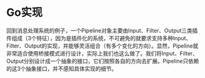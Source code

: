 # Go实现

回到消息处理系统的例子，一个Pipeline对象主要由Input、Filter、Output三类插件组成（3个特征），因为是插件化的系统，不可避免的就要求支持多种Input、Filter、Output的实现，并能够灵活组合（有多个变化的方向）。显然，Pipeline就非常适合使用桥接模式进行设计，实际上我们也这么做了。我们将Input、Filter、Output分别设计成一个抽象的接口，它们按照各自的方向去扩展。Pipeline只依赖的这3个抽象接口，并不感知具体实现的细节。